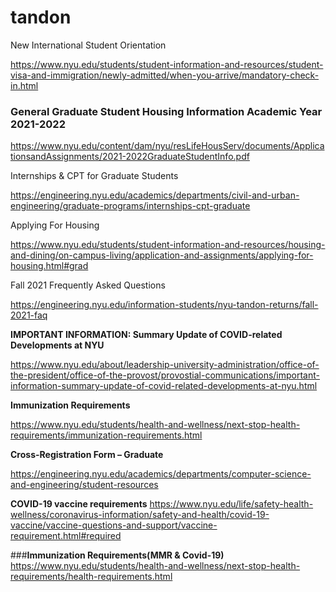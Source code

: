 # tandon
New International Student Orientation

https://www.nyu.edu/students/student-information-and-resources/student-visa-and-immigration/newly-admitted/when-you-arrive/mandatory-check-in.html

### **General Graduate Student Housing Information Academic Year 2021-2022**

https://www.nyu.edu/content/dam/nyu/resLifeHousServ/documents/ApplicationsandAssignments/2021-2022GraduateStudentInfo.pdf

Internships & CPT for Graduate Students

https://engineering.nyu.edu/academics/departments/civil-and-urban-engineering/graduate-programs/internships-cpt-graduate

Applying For Housing

https://www.nyu.edu/students/student-information-and-resources/housing-and-dining/on-campus-living/application-and-assignments/applying-for-housing.html#grad

Fall 2021 Frequently Asked Questions

https://engineering.nyu.edu/information-students/nyu-tandon-returns/fall-2021-faq

**IMPORTANT INFORMATION: Summary Update of COVID-related Developments at NYU**

https://www.nyu.edu/about/leadership-university-administration/office-of-the-president/office-of-the-provost/provostial-communications/important-information-summary-update-of-covid-related-developments-at-nyu.html

**Immunization Requirements**

https://www.nyu.edu/students/health-and-wellness/next-stop-health-requirements/immunization-requirements.html

**Cross-Registration Form – Graduate**

https://engineering.nyu.edu/academics/departments/computer-science-and-engineering/student-resources

**COVID-19 vaccine requirements**
https://www.nyu.edu/life/safety-health-wellness/coronavirus-information/safety-and-health/covid-19-vaccine/vaccine-questions-and-support/vaccine-requirement.html#required

###**Immunization Requirements(MMR & Covid-19)**
https://www.nyu.edu/students/health-and-wellness/next-stop-health-requirements/health-requirements.html
